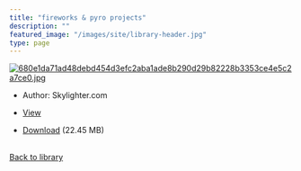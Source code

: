 ```yaml
---
title: "fireworks & pyro projects"
description: ""
featured_image: "/images/site/library-header.jpg"
type: page
---
```


<a href="" target="_blank">![680e1da71ad48debd454d3efc2aba1ade8b290d29b82228b3353ce4e5c2a7ce0.jpg](/images/library/680e1da71ad48debd454d3efc2aba1ade8b290d29b82228b3353ce4e5c2a7ce0.jpg)</a>
* Author: Skylighter.com
* <a href="" target="_blank">View</a>

* [Download]() (22.45 MB)

<br />[Back to library](/library/)
